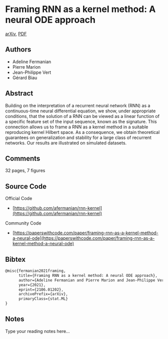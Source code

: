
# Framing RNN as a kernel method: A neural ODE approach

[arXiv](https://arxiv.org/abs/2106.01202), [PDF](https://arxiv.org/pdf/2106.01202.pdf)

## Authors

- Adeline Fermanian
- Pierre Marion
- Jean-Philippe Vert
- Gérard Biau

## Abstract

Building on the interpretation of a recurrent neural network (RNN) as a continuous-time neural differential equation, we show, under appropriate conditions, that the solution of a RNN can be viewed as a linear function of a specific feature set of the input sequence, known as the signature. This connection allows us to frame a RNN as a kernel method in a suitable reproducing kernel Hilbert space. As a consequence, we obtain theoretical guarantees on generalization and stability for a large class of recurrent networks. Our results are illustrated on simulated datasets.

## Comments

32 pages, 7 figures

## Source Code

Official Code

- [https://github.com/afermanian/rnn-kernel](https://github.com/afermanian/rnn-kernel)

Community Code

- [https://paperswithcode.com/paper/framing-rnn-as-a-kernel-method-a-neural-ode](https://paperswithcode.com/paper/framing-rnn-as-a-kernel-method-a-neural-ode)

## Bibtex

```tex
@misc{fermanian2021framing,
      title={Framing RNN as a kernel method: A neural ODE approach}, 
      author={Adeline Fermanian and Pierre Marion and Jean-Philippe Vert and Gérard Biau},
      year={2021},
      eprint={2106.01202},
      archivePrefix={arXiv},
      primaryClass={stat.ML}
}
```

## Notes

Type your reading notes here...

